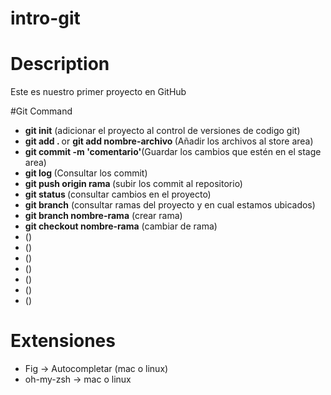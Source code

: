 # intro-git

# Description

Este es nuestro primer proyecto en GitHub

#Git Command

- <strong>git init</strong> (adicionar el proyecto al control de versiones de codigo git)
- <strong>git add . </strong> or <strong> git add nombre-archivo </strong>(Añadir los archivos al store area)
- <strong>git commit -m 'comentario'</strong>(Guardar los cambios que estén en el stage area)
- <strong>git log </strong>(Consultar los commit)
- <strong>git push origin rama </strong>(subir los commit al repositorio)
- <strong>git status </strong> (consultar cambios en el proyecto)
- <strong>git branch</strong> (consultar ramas del proyecto y en cual estamos ubicados)
- <strong>git branch nombre-rama</strong> (crear rama)
- <strong>git checkout nombre-rama</strong> (cambiar de rama)
- <strong></strong> ()
- <strong></strong> ()
- <strong></strong> ()
- <strong></strong> ()
- <strong></strong> ()
- <strong></strong> ()
- <strong></strong> ()


# Extensiones

- Fig -> Autocompletar (mac o linux)
- oh-my-zsh -> mac o linux